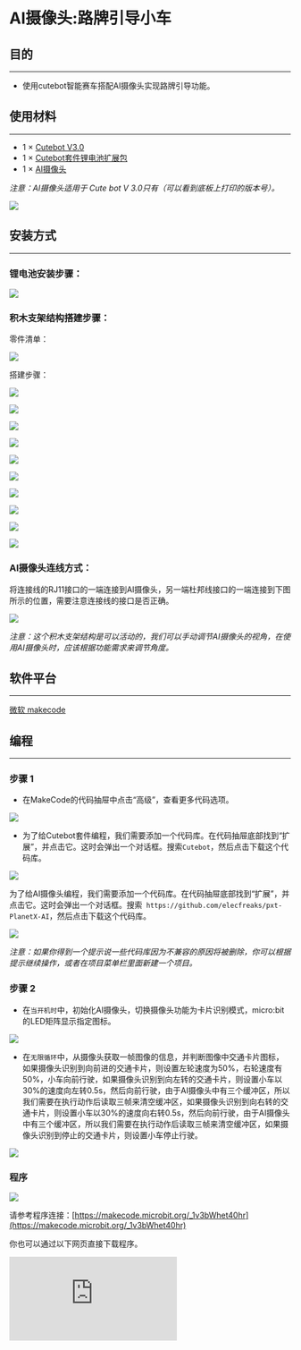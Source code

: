 # AI摄像头:路牌引导小车

## 目的
---
- 使用cutebot智能赛车搭配AI摄像头实现路牌引导功能。

## 使用材料
---
- 1 × [Cutebot V3.0](https://item.taobao.com/item.htm?ft=t&id=598365555295)
- 1 × [Cutebot套件锂电池扩展包](https://item.taobao.com/item.htm?ft=t&id=640567252291)
- 1 × [AI摄像头](https://item.taobao.com/item.htm?ft=t&id=632538261754)

*注意：AI摄像头适用于 Cute bot V 3.0只有（可以看到底板上打印的版本号）。*

![](./images/cutebot-16-04.png)


## 安装方式
---
### 锂电池安装步骤：

![](./images/cutebot-step-01.png)

### 积木支架结构搭建步骤：

零件清单：

![](./images/cutebot-step-02.png)

搭建步骤：

![](./images/cutebot-step-03.png)

![](./images/cutebot-step-04.png)

![](./images/cutebot-step-05.png)

![](./images/cutebot-step-06.png)

![](./images/cutebot-step-07.png)

![](./images/cutebot-step-08.png)

![](./images/cutebot-step-09.png)

![](./images/cutebot-step-10.png)

![](./images/cutebot-step-11.png)

![](./images/cutebot-step-12.png)


### AI摄像头连线方式：
将连接线的RJ11接口的一端连接到AI摄像头，另一端杜邦线接口的一端连接到下图所示的位置，需要注意连接线的接口是否正确。

![](./images/cutebot-step-10.png)

*注意：这个积木支架结构是可以活动的，我们可以手动调节AI摄像头的视角，在使用AI摄像头时，应该根据功能需求来调节角度。*

## 软件平台
---
[微软 makecode](https://makecode.microbit.org/#)

## 编程
---
### 步骤 1
- 在MakeCode的代码抽屉中点击“高级”，查看更多代码选项。

![](./images/cutebot-pk-1.png)

- 为了给Cutebot套件编程，我们需要添加一个代码库。在代码抽屉底部找到“扩展”，并点击它。这时会弹出一个对话框。搜索`Cutebot`，然后点击下载这个代码库。

![](./images/cutebot-pk-11.png)


为了给AI摄像头编程，我们需要添加一个代码库。在代码抽屉底部找到“扩展”，并点击它。这时会弹出一个对话框。搜索` https://github.com/elecfreaks/pxt-PlanetX-AI`，然后点击下载这个代码库。

![](./images/cutebot-pk-12.png)


*注意：如果你得到一个提示说一些代码库因为不兼容的原因将被删除，你可以根据提示继续操作，或者在项目菜单栏里面新建一个项目。*

### 步骤 2

- 在`当开机时`中，初始化AI摄像头，切换摄像头功能为卡片识别模式，micro:bit的LED矩阵显示指定图标。

![](./images/case-17-01.png)

- 在`无限循环`中，从摄像头获取一帧图像的信息，并判断图像中交通卡片图标，如果摄像头识别到向前进的交通卡片，则设置左轮速度为50%，右轮速度有50%，小车向前行驶，如果摄像头识别到向左转的交通卡片，则设置小车以30%的速度向左转0.5s，然后向前行驶，由于AI摄像头中有三个缓冲区，所以我们需要在执行动作后读取三帧来清空缓冲区，如果摄像头识别到向右转的交通卡片，则设置小车以30%的速度向右转0.5s，然后向前行驶，由于AI摄像头中有三个缓冲区，所以我们需要在执行动作后读取三帧来清空缓冲区，如果摄像头识别到停止的交通卡片，则设置小车停止行驶。


![](./images/case-17-02.png)



### 程序

![](./images/case-17-03.png)

请参考程序连接：[https://makecode.microbit.org/_1v3bWhet40hr](https://makecode.microbit.org/_1v3bWhet40hr)

你也可以通过以下网页直接下载程序。

<div
    style={{
        position: 'relative',
        paddingBottom: '60%',
        overflow: 'hidden',
    }}
>
    <iframe
        src="https://makecode.microbit.org/_1v3bWhet40hr"
        frameborder="0"
        sandbox="allow-popups allow-forms allow-scripts allow-same-origin"
        style={{
            position: 'absolute',
            width: '100%',
            height: '100%',
        }}
    />
</div>
---

## 结论
---
- 当摄像头识别到向前进的卡片时，小车向前行驶，当摄像头识别到向左转的卡片时，小车向左转弯，然后向前行驶，当摄像头识别到向右转的卡片时，小车向右转弯，然后向前行驶，当摄像头识别到停止的卡片时，小车停止行驶。




## 思考
---

## 常见问题
---
## 相关阅读
---
